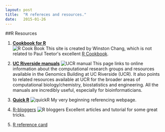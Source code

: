```yaml
---
layout: post
title:  "R refereces and resources."
date:   2015-01-26
---
```


##R Resources
1. [**Cookbook for R**](http://www.cookbook-r.com)  
![R Cook Book](https://dl.dropboxusercontent.com/u/3637996/github_pages/post_2015-01-26-R_resources/Cookbook%20for%20R.png)
This site is created by Winston Chang, which is not related to Paul Teetor's excellent [R Cookbook](http://www.amazon.com/gp/product/0596809158/ref=as_li_tf_tl?ie=UTF8&camp=1789&creative=9325&creativeASIN=0596809158&linkCode=as2&tag=cooforr00-20).

2. [**UC Riverside manuals**](http://manuals.bioinformatics.ucr.edu/home/R_BioCondManual) 
![UCR manual](https://dl.dropboxusercontent.com/u/3637996/github_pages/post_2015-01-26-R_resources/UCR%20Manuals.png)
This page links to online information about the computational research groups and resources available in the Genomics Building at UC Riverside (UCR). It also points to related resources available at UCR for the broader areas of computational biology/chemistry, biostatistics and engineering. All the manuals are incredibly useful, especially for bioinformaticians.  

3. [**Quick R**](http://www.statmethods.net) 
![quickR](https://dl.dropboxusercontent.com/u/3637996/github_pages/post_2015-01-26-R_resources/quickR.png)
My very beginning referencing webpage. 

4. [R-bloggers](http://www.r-bloggers.com/)
![R bloggers](https://dl.dropboxusercontent.com/u/3637996/github_pages/post_2015-01-26-R_resources/R-bloggers.png)
Excellent articles and tutorial for some great tricks.

5. [R reference card](http://cran.r-project.org/doc/contrib/Short-refcard.pdf)